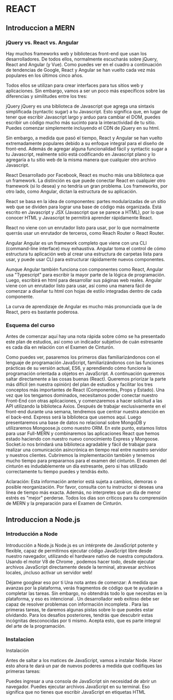# REACT
## Introduccion a MERN
### jQuery vs. React vs. Angular
Hay muchos frameworks web y bibliotecas front-end que usan los desarrolladores. De todos ellos, normalmente escucharás sobre jQuery,  React  and  Angular  (y Vue). Como puedes ver en el cuadro a continuación de tendencias de Google, React y Angular se han vuelto cada vez más populares en los últimos cinco años.


Todos ellos se utilizan para crear interfaces para tus sitios web y aplicaciones. Sin embargo, vamos a ser un poco más específicos sobre las diferencias y similitudes entre los tres:

jQuery
jQuery es una biblioteca de Javascript que agrega una sintaxis simplificada (syntactic sugar) a tu Javascript. Esto significa que, en lugar de tener que escribir Javascript largo y arduo para cambiar el DOM, puedes escribir un código mucho más sucinto para la interactividad de tu sitio. Puedes comenzar simplemente incluyendo el CDN de jQuery en su html. 

Sin embargo, a medida que pasó el tiempo, React y Angular se han vuelto extremadamente populares debido a su enfoque integral para el diseño de front-end. Además de agregar alguna funcionalidad fácil y syntactic sugar a tu Javascript, realmente sólo está codificando en Javascript plano y lo agregaría a tu sitio web de la misma manera que cualquier otro archivo Javascript.

React
Desarrollado por Facebook, React es mucho más una biblioteca que un framework. La distinción es que puede conectar React en cualquier otro framework (si lo desea) y no tendría un gran problema. Los frameworks, por otro lado, como Angular, dictan la estructura de su aplicación.

React se basa en la idea de componentes: partes modularizadas de un sitio web que se dividen para lograr una base de código más organizada. Está escrito en Javascript y JSX (Javascript que se parece a HTML), por lo que conocer HTML y Javascript te permitirá aprender rápidamente React.

React no viene con un enrutador listo para usar, por lo que normalmente querrás usar un enrutador de terceros, como Reach Router o React Router. 

Angular
Angular es un framework completo que viene con una CLI (command-line interface) muy exhaustiva. Angular toma el control de cómo estructura tu aplicación web al crear una estructura de carpetas lista para usar, y puede usar CLI para estructurar rápidamente nuevos componentes. 

Aunque Angular también funciona con componentes como React, Angular usa "Typescript" para escribir la mayor parte de la lógica de programación. Luego, escribirá en html para desarrollar sus páginas web reales. Angular viene con un enrutador listo para usar, así como una manera fácil de comenzar a diseñar tu html con hojas de estilo integradas dentro de cada componente.

La curva de aprendizaje de Angular es mucho más pronunciada que la de React, pero es bastante poderosa.
### Esquema del curso

Antes de comenzar aquí hay una nota rápida sobre cómo se ha presentado este plan de estudios, así como un indicador subjetivo de cuán estresante es cada día en relación con el Examen de Cinturón.





Como puedes ver, pasaremos los primeros días familiarizándonos con el lenguaje de programación JavaScript, familiarizándonos con las funciones prácticas de su versión actual, ES6, y aprendiendo cómo funciona la programación orientada a objetos en JavaScript. A continuación queremos saltar directamente a las cosas buenas (React). Queremos priorizar la parte más difícil (en nuestra opinión) del plan de estudios y facilitar los tres conceptos más importantes de React (Componentes, Props y Estado). Una vez que los tengamos dominados, necesitamos poder conectar nuestro Front-End con otras aplicaciones, y comenzaremos a hacer solicitud a las API utilizando la biblioteca Axios. Después de trabajar exclusivamente en el front-end durante una semana, tendremos que centrar nuestra atención en el back-end. Express será la biblioteca que usemos aquí. Luego presentaremos una base de datos no relacional sobre MongoDB y utilizaremos Mongoose.js como nuestro ORM. En este punto, estamos listos para usar Full-MERN y combinaremos las aplicaciones React que hemos estado haciendo con nuestro nuevo conocimiento Express y Mongoose. Socket.io nos brindará una biblioteca agradable y fácil de trabajar para realizar una comunicación asincrónica en tiempo real entre nuestro servidor y nuestros clientes. Cubriremos la implementación también y tenemos mucho tiempo para prepararnos para el examen del cinturón. El examen del cinturón es indudablemente un día estresante, pero si has utilizado correctamente tu tiempo puedes y tendrás éxito. 

Aclaración:
Esta información anterior está sujeta a cambios, demoras o posible reorganización. Por favor, consulta con tu instructor si deseas una línea de tiempo más exacta. Además, no interpretes que un día de menor estrés es "mejor" perderse. Todos los días son críticos para tu comprensión de MERN y la preparación para el Examen de Cinturón.  

## Introduccion a Node.js
### Introducción a Node

Introducción a Node.js
Node.js es un intérprete de JavaScript potente y flexible, capaz de permitirnos ejecutar código JavaScript libre desde nuestro navegador, utilizando el hardware nativo de nuestra computadora. Usando el motor V8 de Chrome , podemos hacer todo, desde ejecutar archivos JavaScript directamente desde la terminal, atravesar archivos locales, ¡incluso activar un servidor web!

Déjame googlear eso por ti
Una nota antes de comenzar:
A medida que avanzas por la plataforma, verás fragmentos de código que te ayudarán a completar las tareas. Sin embargo, no obtendrás todo lo que necesitas en la plataforma, y eso es intencional . Un desarrollador web exitoso debe ser capaz de resolver problemas con información incompleta . Para las primeras tareas, te daremos algunas pistas sobre lo que puedes estar olvidando. Para los desafíos posteriores, tendrás que descubrir estas incógnitas desconocidas por ti mismo. Acepta esto, que es parte integral del arte de la programación.
### Instalacion
Instalación

Antes de saltar a los matices de JavaScript, vamos a instalar Node. Hacer esto ahora te dará un par de nuevos poderes a medida que codifiques las primeras tareas:

Puedes ingresar a una consola de JavaScript sin necesidad de abrir un navegador.
Puedes ejecutar archivos JavaScript en su terminal. Eso significa que no tienes que escribir JavaScript en etiquetas HTML <script> , lo que hace que la experiencia de desarrollo sea un poco más limpia.
Instalar software puede ser engorroso, pero la instalación de Node.js debería ser bastante sencilla. Si estás atrapado por alguna razón, habla con un compañero de clase que tenga el mismo tipo de sistema operativo que tú.

Primero, visita http://nodejs.org/ y descarga la última versión LTS. Una vez que hayas abierto el archivo y completado el proceso de instalación, echaremos un vistazo a nuestra nueva increíble herramienta:

Usando su terminal, verifica la versión escribiendo:

$ node -v
Esto debería imprimir su versión actual, que debería estar en 12.14 LTS (Long Term Service), a la fecha de creación de esta página.



Ingresemos realmente a nuestro propio entorno JavaScript y declaremos variables desde la comodidad de nuestro propio terminal.

$ node
Deberías haber notado que tu símbolo del sistema puede haber cambiado de $a >. Eso significa que todo lo que escribamos se interpretará como JavaScript. (Para salir de este entorno, se debe pulsar ctrl+C dos veces o escribir.exit una vez).

Escribamos aldo de código:

> console.log('hello');
¿Viste el siguiente resultado?

hello
undefined
Wahoo!

Una nota adicional antes de seguir adelante. Acabamos de escribir nodepara ingresar a un entorno de JavaScript, pero ¿y si quisiéramos que node ejecutara un archivo lleno de código que escribimos en nuestro editor de texto (que es un poco más eficiente que escribir directamente en la consola)? Simplemente añade tu nombre de archivo en el comando node, así: 
node your_file_name.js.

Para Mac: si los comandos anteriores no funcionaron (especialmente which node), es probable que tu Mac esté tratando de protegerlo. Usa el siguiente comando para darte la posibilidad de escribir archivos en usr/local/:

sudo chown -R $(whoami) /usr/local/copy
Esto te pedirá tu contraseña. ¡Después de tener éxito, intenta reinstalar node.js!

Para salir de la consola de node, presiona Ctrl + C o escribe .exit  .
## Fundamentals
### Descripcion General
¿Por qué JS?
En muchos sentidos, JavaScript es la magia que da vida a Internet. Muchas de las cosas nuevas más sorprendentes que hemos visto en la web en los últimos 10 años funcionan con JavaScript. Autocompletar de Google, animaciones, transiciones dinámicas, aplicaciones web de una sola página, aplicaciones de chat en el navegador, pantallas de carga y menús desplegables para nombrar algunos seleccionados. Casi damos por sentado lo extendido que está JavaScript. ¡Es por eso que creemos que cada desarrollador debe saber al menos algo de JavaScript!

No solo eso, no importa en qué pila o lenguaje decidas codificar, tendrás cierta interacción con JavaScript. Es parte de las tres grandes tecnologías de cliente. No solo eso, es el lenguaje más utilizado en el mundo web. Cuando codificas en JS, codificas en un lenguaje que más desarrolladores web pueden entender que cualquier otro lenguaje. Es por eso que recomendamos hacer algoritmos en JavaScript también. ¡Es un buen lenguaje de entrevista técnica porque es muy ampliamente entendido!

Los tres grandes
Muchas veces, cuando nos referimos a los idiomas centrales de Internet, hablamos de 'los tres grandes'. Estas tres tecnologías están presentes en casi todas las aplicaciones que encuentras en la web. Recapitulemos:

HTML representa el contenido y la estructura. Podemos pensar en esto como el esqueleto de una página web. Los elementos se colocan primero en el Modelo de objetos de documento, o DOM, para que los datos se puedan representar en el navegador.
CSS representa el estilo y el posicionamiento de nuestros elementos HTML. Podemos pensar en esto como la piel y la ropa, el lado visual de nuestro sitio web. Cosas como el color, la fuente, el tamaño y el posicionamiento están controlados en parte por CSS.
JavaScript es la acción. Podemos considerarlo como el comportamiento de nuestro sitio web. Puedes crear hermosos sitios web estáticos con HTML y CSS, pero en realidad no son funcionales hasta que agreguemos lógica. JS nos permite interactuar con nuestro HTML y CSS manipulando dinámicamente el DOM.
Caracteristicas
JavaScript es un lenguaje interpretado. En tiempo de ejecución, un intérprete analiza el JavaScript que escribimos y lo convierte en código de máquina para la computadora. Esto es contrario a un lenguaje compilado, que compila nuestro código en un lenguaje de máquina antes del tiempo de ejecución. El más común de todos los intérpretes de JavaScript está integrado en los navegadores web, con Chrome usando el motor V8 y Firefox usando SpiderMonkey. ¡Cada uno de estos intérpretes tiene sus propias reglas específicas sobre cómo debe ejecutarse JavaScript y debe tenerse en cuenta que no todos los intérpretes tienen un comportamiento idéntico!

JavaScript es un lenguaje de programación controlado por eventos. Cuando lo consideramos como la capa de comportamiento entre la interfaz de usuario y el back-end, esto tiene sentido. ¡Crear un <button> en HTML no significa que ese botón haga nada! Sin embargo, hacer clic en ese botón es un evento que JavaScript puede escuchar. JavaScript viene equipado con todo tipo de eventos de IU, desde pasar el mouse sobre un elemento HTML específico, hasta desplazarse, hacer clic y enviar formularios. Ahora considera que el ciclo de solicitud y respuesta HTTP también se basa en eventos controlados por el usuario, ¡puedes notar cómo estas tecnologías se superponen y funcionan juntas!

JavaScript se ejecuta en un solo hilo. En pocas palabras, JavaScript ejecuta un comando a la vez, nunca realiza operaciones simultáneamente. Esto plantea algunas preguntas interesantes. Si JavaScript solo ejecuta un comando a la vez, ¿cómo escucha los eventos? La respuesta es el bucle de eventos , una cola especializada que permite a JavaScript agregar dinámicamente nuevas operaciones cuando ocurren los eventos, incluso si ya está realizando operaciones. Esta es la razón por la cual JavaScript a veces (y tal vez erróneamente) se conoce como 'sin bloqueo'.
### ECMAScript & ES6

La siguiente sección es una introducción al fondo de JavaScript. Al aprender algo de la historia del lenguaje, podemos comprender mejor la importancia de ES6. Como el principal lenguaje de scripting front-end de Internet, JavaScript es un enorme iceberg de información; no todo es visible desde la superficie. Creemos que comprender cómo surgió el lenguaje mejorará tu crecimiento como desarrollador JS.

¿Qué hay en el nombre?
Esto puede ser una sorpresa, pero JavaScript no siempre se llamó JavaScript. Originalmente, durante el desarrollo, se llamaba Mocha. Después de la primera versión beta, el nombre fue cambiado a LiveScript. No mucho tiempo después, cierto proveedor de navegadores llamado Netscape decidió cambiar el nombre del lenguaje a JavaScript nuevamente, alimentándose del éxito del popular lenguaje Java.

Un par de décadas más tarde, e incluso ahora, el nombre JavaScript no necesariamente cuenta toda la historia. Para que podamos comprender realmente el panorama de JavaScript, necesitaremos comprender cómo se estandariza el lenguaje.

Introducción a ECMAScript
Hoy en día, JS es el lenguaje de scripting front-end de facto de internet. Es una tecnología increíblemente extendida que tiene que funcionar de manera consistente en todos los principales navegadores e intérpretes. Debido a esto, JavaScript necesitaba un proceso formal para impulsar el lenguaje sin alienar a los vendedores, usuarios o desarrolladores de navegadores. El resultado final es una especie de 'referencia maestra' que los intérpretes de JS deberían entender como JavaScript. Esta es nuestra estandarización.

La ECMA, o European Computer Manufacturer’s Association, mantiene la estandarización actualizada y actual de JavaScript. Este estándar se llama ECMAScript. El nombre ECMAScript, a veces acortado como ES, terminó siendo nada más que un compromiso entre las diferentes organizaciones involucradas en el proceso de especificación. Brendon Eich, el creador de JavaScript, ha comentado que "[este] siempre fue un nombre comercial no deseado que suena como una enfermedad de la piel".

Para nosotros, como desarrolladores, la conclusión es bastante simple: ECMAScript es la estandarización de JavaScript y JavaScript es la implementación del estándar ECMA . La mayor parte del JavaScript al que has estado expuesto es una versión del estándar llamado ES5, estandarizado en 2009 y a veces llamado ECMAScript 5.

ES6 y más allá
ES2015, o ES6, es el estándar más nuevo. Es un superconjunto de ES5, lo que significa que contiene todas las características de ES5, además de todas las nuevas incorporaciones de ES6. Este es un tema común para las estandarizaciones de JavaScript, donde los nuevos estándares a menudo se incluyen como un superconjunto del antiguo estándar, rara vez excluyendo las características.

Puntos importantes

ES6 es un superconjunto de ES5. Debido a que ES6 no es un lenguaje completo en sí mismo, debemos aprender ambos.
La gran mayoría de JavaScript existente sigue siendo ES5, incluidas bibliotecas, bases de código heredadas y ejemplos que encuentra en la web.
Muchas de las características más importantes de ES6 son el código simplificado (syntactic sugar). No necesariamente es necesario, pero hacen que el lenguaje sea más dulce para escribir.
JavaScript es el lenguaje, ECMAScript es el estándar.
En los siguientes capítulos, aprenderemos ES5 y ES6 en paralelo, con las nuevas características de ES6 claramente marcadas.
### Depuración de JS
Introducción
Tarde o temprano, tu código se romperá, sin importar cuán talentoso o experimentado seas. Es por eso que la autosuficiencia es tan importante. ¡Desarrollar nuestras habilidades de depuración es mucho más fácil que siempre escribir código 100% perfecto sin errores en tu primer intento! Afortunadamente, JavaScript tiene muchas herramientas para facilitarnos la búsqueda de errores. Como mencionamos anteriormente, JavaScript se ejecuta en dos partes. Primero se analiza para asegurarse de que JavaScript sea viable, luego el código se ejecuta realmente. Por lo general, los errores siguen este mismo formato. Tenemos errores de sintaxis y errores de tiempo de ejecución.

Errores de sintaxis
Considera el siguiente código. ¿Qué registramos en la consola?

let x = 1;
let y = 2;
let z == 3;
console.log(x + x);
console.log(y - z);
console.log(z * x);
copy
¡Pregunta capciosa! Este es uno de los tipos más comunes de errores de sintaxis: token inesperado . Si nos fijamos bien en z, tenemos un doble signo igual. El analizador arrojó un error de token inesperado porque ==simplemente no se espera después delet z.

Los errores de sintaxis ocurren cuando el analizador encuentra JavaScript no válido. En el momento en que se encuentra un error, el analizador termina y el programa finaliza sin ejecutar ningún código. En el ejemplo anterior, el archivo console.logs nunca se activó porque el error de sintaxis mató nuestra aplicación incluso antes de que comenzara.

Los errores de sintaxis muestran la línea en la que el analizador cometió un error. Esto significa que tu problema ocurrió en algún lugar antes de esa línea y no necesariamente en esa línea específica. Deberías rastrear tus errores de sintaxis hacia atrás comenzando en la línea en la que se produjo el error.

Errores de tiempo de ejecución
Un error de tiempo de ejecución es lo que sucede si tu código se analiza correctamente y el error ocurre mientras el programa se está ejecutando. Por lo general, solo llamamos a esto bugs.

Ejemplos de errores de tiempo de ejecución pueden ser lógica defectuosa o código escrito incorrectamente. Escribiste un conjunto de instrucciones y el resultado es incorrecto.

Cuando tu código no se comporta de la manera que esperabas, existen muchas técnicas para encontrar la raíz del problema. Pregúntate, ¿cuál fue la línea de código más reciente que agregaste antes de que tu programa comenzara a fallar? ¿Cuántas líneas de código escribiste entre pruebas? Si estabas por encima de seis o siete líneas, es posible que estés codificando demasiado y ejecutando tu código muy poco. A veces es necesario volver al principio y hacer preguntas que parecen ser muy básicas, como "¿Cuáles son los pasos necesarios para hacer lo que quiero hacer?"

Al final del día, recuerda: el 100% de todos los errores que encuentres fueron creados por un desarrollador. Crear errores no te convierte en un mal desarrollador, ¡te convierte en un desarrollador!



Resumen
Al depurar tu JS, siempre confirma que no tienes errores de sintaxis primero. Tu código no se ejecutará hasta que se corrijan esos errores de sintaxis.
Al buscar errores de sintaxis, generalmente el problema real está antes de la línea que erró. Trabaja hacia atrás desde allí.
Console.log todo! Muchas veces los errores más grandes provienen de supuestos defectuosos. Esa variable que creías que era una cadena era en realidad una serie de cadenas, que pueden cambiar completamente tu lógica.
Ejecuta tu código temprano y con frecuencia, especialmente al principio. Si estás escribiendo 20 o 30 líneas de JavaScript a la vez antes de ver si algo funciona, ¡estás codificando demasiado! Cuanto más fuerte seas con JS, más suposiciones podrás hacer, ¡pero al principio no asumas nada!

Previous
### ¿Qué es el scope (Alcance) ?

Scope es la visibilidad o accesibilidad de la información, como variables y funciones, a una sección particular de código. JavaScript tiene un alcance funcional y tradicionalmente tiene dos tipos de alcance: global y local. Se crean nuevos ámbitos definiendo funciones.

Alcance Global (Global Scope)
Cada aplicación de JavaScript tiene un alcance global. Por definición, eso lo hace omnipresente, lo que significa que las variables o funciones definidas dentro están siempre disponibles para todos los aspectos de tu aplicación.

Alcance Local (Local Scope)
El alcance local, en contraste, tiene una visibilidad del programa mucho más estrecha. Se localiza  en la función particular en la que se define esa información.

Identificar el Alcance
Considera lo siguiente, ¿puedes identificar los diferentes ámbitos en el ejemplo proporcionado?

var beatles = ['Paul', 'George', 'John', 'Ringo'];
function printNames(names) {
  function actuallyPrintingNames() {
    for (var index = 0; index < names.length; index++) {
      var name = names[index];
  
      console.log(name + ' was found at index ' + index);
    }
    console.log('name and index after loop is ' + name + ':' + index);
  }
  actuallyPrintingNames();
}
printNames(beatles);       copy


¿Cuántos ámbitos pudiste identificar? Recuerda que siempre tenemos un alcance global, y cada función creará un nuevo alcance, por lo que tenemos tres ámbitos en nuestro ejemplo.



scopes



Si tienes experiencia en Java o C++, es posible que hayas notado una curiosidad de que nuestro buclefor no crea un alcance, y que las variables que son exclusivas de él, nombre e índice, todavía están disponibles después de la finalización. Esto se debe a que JavaScript tiene un alcance de función, por lo que las variables, sin importar dónde estén definidas, están disponibles en todo el ámbito.

const y let
Con el lanzamiento de ES2015 (ES6) tenemos dos nuevas formas de declarar variables: consty let.  Estas nuevas declaraciones nos dan la capacidad de ampliar la información con mayor precisión a secciones individuales de código, llamadas block scoping.Esto nos da un mayor control sobre la visibilidad de la información y nos permite reutilizar nombres de variables en la misma función, pero diferentes bloques de código, sin conflictos. Un bloque de código se define por la apertura y el cierre de llaves, {}.

Si bien tanto const como let son block scopedhay algunas diferencias que debemos entender. letpermite la reasignación del contenido de nuestras variables declaradas y no requiere un valor tras la declaración. const, por otro lado, debe asignar un valor en la creación y ese valor puede no cambiar durante la vida útil de la variable. Es inmutable.

Con ese conocimiento, refactoricemos el ejemplo anterior para usar nuestras nuevas declaraciones de variables. ¿Qué debería ser constante? ¿Qué información cambia con el tiempo? Podrías afirmar que nuestra matriz de nombres nunca debería asumir una matriz diferente, por lo que ciertamente deberíamos usar const.

const beatles = ['Paul', 'George', 'John', 'Ringo'];copy
Eso fue fácil, pero ¿qué tal nuestro bucle? Como con la mayoría de las respuestas sobre programación: depende. ¿Queremos que la información de namee index esté disponible después de nuestro bucle, o debe dejar de existir? Consideremos ambos escenarios. Supongamos por el momento que realmente nos gusta nuestraconsole.log final, refactorizaríamos a esto:

function actuallyPrintingNames() {
  let index = 0;
  let name;
  for (index; index < names.length; index++) {
    name = names[index];
    console.log(name + ' was found at index ' + index);
  }
  console.log('name and index after loop is ' + name + ':' + index);
}copy
Declarar el nombre y el índice sobre nuestro bucle permite que esas variables existan en toda la función actuallyPrintingNames, de forma similar a si hubiéramos declarado con var. Si encuentras que el último console.log es superfluo, puedes refactorizarlo como tal:

function actuallyPrintingNames() {
  for (let index = 0; index < names.length; index++) {
    let name = names[index];
    console.log(name + ' was found at index ' + index);
  }
  console.log('name and index after loop is ' + name + ':' + index);
}                copy
Ejecutar nuestro código ahora dará como resultado un error: ReferenceError: name is not definedporque el nombre solo está disponible dentro de nuestro bucle for. Eliminarlo de console.log y volver a ejecutarlo dará como resultado el mismo error pero con referencia al índice. Aunque parece que el índice está definido fuera del bloque de bucle {}, sigue siendo parte de la construcción general de nuestro bucle y está incluido en su alcance. Elimina la instrucción console.log. Una última modificación antes de continuar: el nombre no cambia durante la iteración, por lo que debe ser una constante.

const name = names[index];copy
Puedes pensar que este cambio no tiene sentido, porque, si bien el nombre no cambia en una iteración, ciertamente cambiará en la siguiente. Eso es cierto, pero la naturaleza del alcance del bloque crea un 'entorno' solo para esa iteración y en el siguiente existirá un entorno completamente nuevo para el bloque. Nuestro código refactorizado final debería verse así:

const beatles = ['Paul', 'George', 'John', 'Ringo'];
function printNames(names) {
  function actuallyPrintingNames() {
    for (let index = 0; index < names.length; index++) {
      const name = names[index];
  
      console.log(name + ' was found at index ' + index);
    }
  }
  actuallyPrintingNames();
}
printNames(beatles);copy
Podemos mezclar el uso de varcon consty let, pero ahora que tenemos una mejor comprensión de estas declaraciones más recientes, debemos evitar usar var siempre que sea posible.




Previous

### Elevación (Hoisting)
Introducción
Cuando enviamos JavaScript al navegador para que se ejecute, el intérprete lo divide en dos pasos. Primero, analiza el código y garantiza que sea una sintaxis compatible con JavaScript viable. En segundo lugar, ejecuta el código. Puedes pensar que tu código se ejecuta línea por línea, pero con JavaScript, este no es siempre el caso. Es común que incluso los desarrolladores experimentados no comprendan completamente las reglas de elevación, pero es importante para escribir JS limpio.

Variable Hoisting con var
¿Qué sucede cuando usamos una variable que no hemos creado?

console.log(magicalUnicorns);
copy
Obtenemos ReferenceError: magicalUnicorns no está definido . Este es un ejemplo de un error de análisis: nuestro código nunca se ejecutó, se detuvo allí tan pronto como el analizador notó que estábamos tratando de usar una variable no inicializada. Veamos cómo la palabra clave var afecta esto:

console.log(magicalUnicorns);
var magicalUnicorns = "awesome";
copy
Si ejecutaste el código anterior, es posible que hayas notado algo extraño. No hubo ReferenceError.  En cambio, nuestra salida de console.log no está definida . Algo más debe estar sucediendo aquí. Lo que realmente sucede es que nuestra variable var está siendo elevada .

En JavaScript, las declaraciones de variables se elevan a la parte superior de su alcance. Así es como el intérprete realmente lee el ejemplo anterior:

var magicalUnicorns; // la declaración se eleva a la parte superior del alcance por sí sola
console.log(magicalUnicorns); // Lo registramos como indefinido
magicalUnicorns = "awesome"; // la tarea se queda exactamente donde estaba
copy
Por otro lado, let y const no nos permiten hacer esto.

console.log(magicalUnicorns); 
let magicalUnicorns = "awesome!";
copy
En el ejemplo anterior, let producirá ReferenceErrors si intentamos llamar a la variable de esta manera.

Levantamiento en funciones
Discutimos anteriormente que las llamadas a funciones crean su propio alcance . ¿Cómo crees que se ejecutará el próximo fragmento?

var foo = "bar";
function magic(){
    foo = "hello world";
    console.log(foo);
    var foo;
}
magic();
console.log(foo);
copy
Cuando ejecutas este código, ¿cuáles son los registros de su consola y en qué orden? La respuesta puede ser una sorpresa. Vamos a desglosarlo.

var foo;                  // 'foo' es una declaración, es global y se eleva
function magic(){         // 'magic()' también se eleva a la cima
    var foo;              // aqui 'foo' es declarada dentro de 'magic()' y se eleva a la parte superior de su scope
    foo = "hello world";  // asignamos un valor a nuestra función scoped 'foo'
    console.log(foo);     // lo registramos como 'hola mundo'
}                       
foo = "bar";              // aquí, asignamos un valor al 'foo' global'
magic();                  // magic es llamada y se ejecuta la primera consola.log
console.log(foo);         // finalmente registramos el foo global
copy
Aquí hay dos conclusiones: las funciones actúan como una jaula, evitando que se levanten declaraciones. Otra cosa para recordar es que las funciones independientes también se elevan. Veamos si puedes predecir el resultado de este próximo ejemplo sin ejecutarlo:

magicalUnicorns();
var magicalUnicorns = function(){
    console.log("Will it blend?");
}
console.log("Don't breathe this!");

¿Qué registro de consola se dispara primero? ¡Ninguno! Obtenemos el error 'Unicornios mágicos no es una función'. ¿Por qué? La variable magicalUnicorns se elevó a la parte superior e intentamos invocarla antes de asignarle la función.

Reglas clave de elevación
• Las declaraciones variables ( var) se elevan a la parte superior de su alcance como globos de aire caliente.

• Las funciones crean su propio alcance y actúan como jaulas, evitando que se eleven las declaraciones.

• Las asignaciones o signos = actúan como anclas. Se quedan, sin importar cómo se reorganice el código.

• Las variables declaradas con let y const también se elevan pero, a diferencia de var, no se inicializan con un valor predeterminado y arrojará un error si se llama antes de que se declaren. const incluso arrojará un error de sintaxis si se llama antes de ser asignado.

###